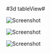 #3d tableView#


![Screenshot](https://github.com/czda1100/3d-tableView/raw/master/1.png)

![Screenshot](https://github.com/czda1100/3d-tableView/raw/master/2.png)

![Screenshot](https://github.com/czda1100/3d-tableView/raw/master/3.png)